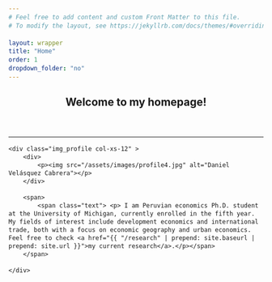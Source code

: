 ```yaml
---
# Feel free to add content and custom Front Matter to this file.
# To modify the layout, see https://jekyllrb.com/docs/themes/#overriding-theme-defaults

layout: wrapper
title: "Home"
order: 1
dropdown_folder: "no"
---
```

<article>
<header class="page-header">
	<h2>Welcome to my homepage!</h2>	
</header>

<hr>
  
	<div class="img_profile col-xs-12" >	
		<div> 
			<p><img src="/assets/images/profile4.jpg" alt="Daniel Velásquez Cabrera"></p>
		</div> 
		
		<span>  
			<span class="text"> <p> I am Peruvian economics Ph.D. student at the University of Michigan, currently enrolled in the fifth year. My fields of interest include development economics and international trade, both with a focus on economic geography and urban economics. Feel free to check <a href="{{ "/research" | prepend: site.baseurl | prepend: site.url }}">my current research</a>.</p></span>
		</span>
		
	</div>

</article>
